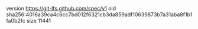version https://git-lfs.github.com/spec/v1
oid sha256:4016a39ca4c6cc7bd012f6321cb3da859adf10639873b7a31aba8f1b1fa0b2fc
size 11441
